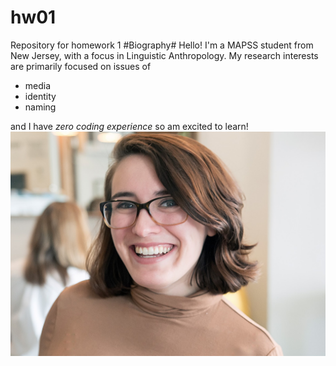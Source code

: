   # hw01
Repository for homework 1
#Biography#
Hello! I'm a MAPSS student from New Jersey, with a focus in Linguistic Anthropology. My research interests are primarily focused on issues of 
* media
* identity
* naming

and I have *zero coding experience* so am excited to learn! 
![](BioPhoto.jpg)

